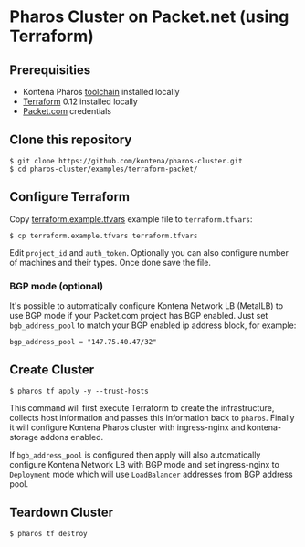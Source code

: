 # Pharos Cluster on Packet.net (using Terraform)


## Prerequisities

- Kontena Pharos [toolchain](https://www.pharos.sh/docs/install.html) installed locally
- [Terraform](https://www.terraform.io/) 0.12 installed locally
- [Packet.com](https://packet.com) credentials

## Clone this repository

```
$ git clone https://github.com/kontena/pharos-cluster.git
$ cd pharos-cluster/examples/terraform-packet/
```

## Configure Terraform

Copy [terraform.example.tfvars](./terraform.example.tfvars) example file to `terraform.tfvars`:

```
$ cp terraform.example.tfvars terraform.tfvars
```

Edit `project_id` and `auth_token`. Optionally you can also configure number of machines and their types. Once done save the file.

### BGP mode (optional)

It's possible to automatically configure Kontena Network LB (MetalLB) to use BGP mode if your Packet.com project has BGP enabled. Just set `bgb_address_pool` to match your BGP enabled ip address block, for example:

```
bgp_address_pool = "147.75.40.47/32"
```

## Create Cluster

```
$ pharos tf apply -y --trust-hosts
```

This command will first execute Terraform to create the infrastructure, collects host information and passes this information back to `pharos`. Finally it will configure Kontena Pharos cluster with ingress-nginx and kontena-storage addons enabled.

If `bgb_address_pool` is configured then apply will also automatically configure Kontena Network LB with BGP mode and set ingress-nginx to `Deployment` mode which will use `LoadBalancer` addresses from BGP address pool.

## Teardown Cluster

```
$ pharos tf destroy
```
